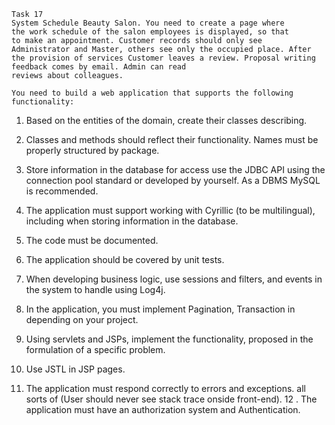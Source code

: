     Task 17 
    System Schedule Beauty Salon. You need to create a page where
    the work schedule of the salon employees is displayed, so that
    to make an appointment. Customer records should only see
    Administrator and Master, others see only the occupied place. After
    the provision of services Customer leaves a review. Proposal writing
    feedback comes by email. Admin can read
    reviews about colleagues.
 
    You need to build a web application that supports the following
    functionality:
 1. Based on the entities of the domain, create their classes
    describing.
 2. Classes and methods should reflect their functionality.
    Names must be properly structured by package.
 3. Store information in the database for access
    use the JDBC API using the connection pool
    standard or developed by yourself. As a DBMS
    MySQL is recommended.
 4. The application must support working with Cyrillic (to be
    multilingual), including when storing information in the database.
 5. The code must be documented.
 6. The application should be covered by unit tests.
 7. When developing business logic, use sessions and filters, and
    events in the system to handle using Log4j.
 8. In the application, you must implement Pagination, Transaction in
    depending on your project.
 9. Using servlets and JSPs, implement the functionality,
    proposed in the formulation of a specific problem.

 10. Use JSTL in JSP pages.
 11. The application must respond correctly to errors and exceptions.
     all sorts of (User should never see stack trace onside front-end).
 12 . The application must have an authorization system and Authentication.
 
 
 